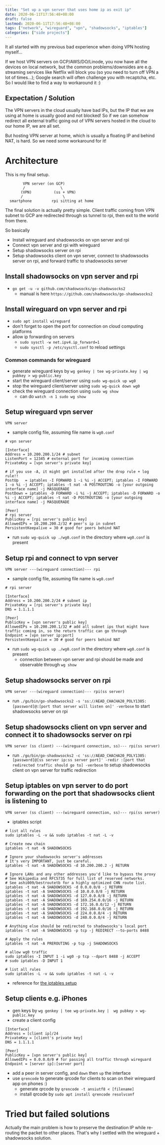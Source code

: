 ```yaml
---
title: "Set up a vpn server that uses home ip as exit ip"
date: 2020-06-11T17:56:48+08:00
draft: false
lastmod: 2020-06-11T17:56:48+08:00
tags: ["network", "wireguard", "vpn", "shadowsocks", "iptables"]
categories: ["side projects"]
---
```


It all started with my previous bad experience when doing VPN hosting myself...

<!--more-->

If we host VPN servers on GCP/AWS/DO/Linode, you now have all the devices on local network, but the common problems/downsides are e.g. streaming services like Netflix will block you (so you need to turn off VPN a lot of times...); Google search will often challenge you with recaptcha, etc. So I would like to find a way to workaround it :) 

## Expectation / Solution

The VPN servers in the cloud usually have bad IPs, but the IP that we are using at home is usually good and not blocked! So if we can somehow redirect all external traffic going out of VPN servers hosted in the cloud to our home IP, we are all set.

But hosting VPN server at home, which is usually a floating IP and behind NAT, is hard. So we need some workaround for it!

# Architecture

This is my final setup.

```
        VPN server (on GCP)
        /                \ 
       (VPN)          (ss + VPN)
       /                  \
  smartphone         rpi sitting at home 
```

The final solution is actually pretty simple. Client traffic coming from VPN subnet to GCP are redirected through ss tunnel to rpi, then exit to the world from there.

So basically
* Install wireguard and shadowsocks on vpn server and rpi
* Connect vpn server and rpi with wireguard
* Setup shadowsocks server on rpi 
* Setup shadowsocks client on vpn server, connect to shadowsocks server on rpi, and forward traffic to shadowsocks server  

## Install shadowsocks on vpn server and rpi

* `go get -u -v github.com/shadowsocks/go-shadowsocks2`
    * manual is here `https://github.com/shadowsocks/go-shadowsocks2`

## Install wireguard on vpn server and rpi

* `sudo apt install wireguard`
* don't forget to open the port for connection on cloud computing platforms
* allow ip forwarding on servers
    * `sudo sysctl -w net.ipv4.ip_forward=1` 
    * `sudo sysctl -p /etc/sysctl.conf` to reload settings

### Common commands for wireguard

* generate wireguard keys by `wg genkey | tee wg-private.key | wg pubkey > wg-public.key`
* start the wireguard client/server using `sudo wg-quick up wg0`
* stop the wireguard client/server using `sudo wg-quick down wg0`
* check the wireguard connection using `sudo wg show`
    * can do `watch -n 1 sudo wg show`

## Setup wireguard vpn server 

```
VPN server
```

* sample config file, assuming file name is `wg0.conf`
```
# vpn server

[Interface]
Address = 10.200.200.1/24 # subnet
ListenPort = 12345 # external port for incoming connection
PrivateKey = [vpn server's private key]

# if you use -A, it might get installed after the drop rule + log rule!!
PostUp   = iptables -I FORWARD 1 -i %i -j ACCEPT; iptables -I FORWARD 1 -o %i -j ACCEPT; iptables -t nat -A POSTROUTING -o [your outgoing interface name] -j MASQUERADE
PostDown = iptables -D FORWARD -i %i -j ACCEPT; iptables -D FORWARD -o %i -j ACCEPT; iptables -t nat -D POSTROUTING -o [your outgoing interface name] -j MASQUERADE

[Peer]
# rpi server
PublicKey = [rpi server's public key]
AllowedIPs = 10.200.200.2/32 # peer's ip in subnet
PersistentKeepalive = 30 # good for peers behind NAT
```
* run `sudo wg-quick up ./wg0.conf` in the directory where `wg0.conf` is present

## Setup rpi and connect to vpn server

```
VPN server ---(wireguard connection)--- rpi
```

* sample config file, assuming file name is `wg0.conf`
```
# rpi server

[Interface]
Address = 10.200.200.2/24 # subnet ip 
PrivateKey = [rpi server's private key]
DNS = 1.1.1.1
        
[Peer]
PublicKey = [vpn server's public key]
AllowedIPs = 10.200.200.1/32 # add all subnet ips that might have traffic coming in, so the return traffic can go through
Endpoint = [vpn server ip:port]
PersistentKeepalive = 30 # good for peers behind NAT
```
* run `sudo wg-quick up ./wg0.conf` in the directory where `wg0.conf` is present
    * connection between vpn server and rpi should be made and observable through `wg show`

## Setup shadowsocks server on rpi

```
VPN server ---(wireguard connection)--- rpi(ss server)
```

* run `./go/bin/go-shadowsocks2 -s 'ss://AEAD_CHACHA20_POLY1305:[password]@:[port that server will listen on]' -verbose` to start shadowsocks server on rpi

## Setup shadowsocks client on vpn server and connect it to shadowsocks server on rpi

```
VPN server (ss client) ---(wireguard connection, ss)--- rpi(ss server)
```

* run `./go/bin/go-shadowsocks2 -c 'ss://AEAD_CHACHA20_POLY1305:[password]@[ss server ip:ss server port]' -redir :[port that redirected traffic should go to] -verbose` to setup shadowsocks client on vpn server for traffic redirection 

## Setup iptables on vpn server to do port forwarding on the port that shadowsocks client is listening to

```
VPN server (ss client) ---(wireguard connection, ss)--- rpi(ss server)
```

* iptables script
```
# list all rules
sudo iptables -L -v && sudo iptables -t nat -L -v

# Create new chain
iptables -t nat -N SHADOWSOCKS

# Ignore your shadowsocks server's addresses
# It's very IMPORTANT, just be careful.
iptables -t nat -A SHADOWSOCKS -d 10.200.200.2 -j RETURN

# Ignore LANs and any other addresses you'd like to bypass the proxy
# See Wikipedia and RFC5735 for full list of reserved networks.
# See ashi009/bestroutetb for a highly optimized CHN route list.
iptables -t nat -A SHADOWSOCKS -d 0.0.0.0/8 -j RETURN
iptables -t nat -A SHADOWSOCKS -d 10.0.0.0/8 -j RETURN
iptables -t nat -A SHADOWSOCKS -d 127.0.0.0/8 -j RETURN
iptables -t nat -A SHADOWSOCKS -d 169.254.0.0/16 -j RETURN
iptables -t nat -A SHADOWSOCKS -d 172.16.0.0/12 -j RETURN
iptables -t nat -A SHADOWSOCKS -d 192.168.0.0/16 -j RETURN
iptables -t nat -A SHADOWSOCKS -d 224.0.0.0/4 -j RETURN
iptables -t nat -A SHADOWSOCKS -d 240.0.0.0/4 -j RETURN

# Anything else should be redirected to shadowsocks's local port
iptables -t nat -A SHADOWSOCKS -p tcp -j REDIRECT --to-ports 8488

# Apply the rules
iptables -t nat -A PREROUTING -p tcp -j SHADOWSOCKS

# allow wg0 traffic
sudo iptables -I INPUT 1 -i wg0 -p tcp --dport 8488 -j ACCEPT
# sudo iptables -D INPUT 1

# list all rules
sudo iptables -L -v && sudo iptables -t nat -L -v
```
* reference for [the iptables setup](https://manpages.debian.org/testing/shadowsocks-libev/shadowsocks-libev.8.en.html)

## Setup clients e.g. iPhones

* gen keys by `wg genkey | tee wg-private.key |  wg pubkey > wg-public.key`
* create a client config
```
[Interface]
Address = [client ip]/24
PrivateKey = [client's private key]
DNS = 1.1.1.1
        
[Peer]
PublicKey = [vpn server's public key]
AllowedIPs = 0.0.0.0/0 # for passing all traffic through wireguard
Endpoint = [server ip]:[server port]
```
* add a peer in server config, and `down` then `up` the interface
* use `qrencode` to generate qrcode for clients to scan on their wireguard app on phones :) 
    * generate qrcode by `qrencode -t ansiutf8 < [filename]`
    * install qrcode by `sudo apt install qrencode resolvconf`

# Tried but failed solutions

Actually the main problem is how to preserve the destination IP while re-routing the packet to other places. That's why I settled with the wireguard + shadowsocks solution.
